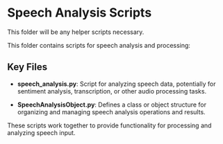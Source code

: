 # Speech Analysis Scripts

This folder will be any helper scripts necessary.

This folder contains scripts for speech analysis and processing:

## Key Files

- **speech_analysis.py**: Script for analyzing speech data, potentially for sentiment analysis, transcription, or other audio processing tasks.

- **SpeechAnalysisObject.py**: Defines a class or object structure for organizing and managing speech analysis operations and results.

These scripts work together to provide functionality for processing and analyzing speech input.
